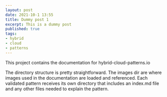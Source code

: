 ```yaml
---
layout: post
date: 2021-10-1 13:55
title: Dummy post 1
excerpt: This is a dummy post
published: true
tags:
- hybrid
- cloud
- patterns
---
```


This project contains the documentation for hybrid-cloud-patterns.io

The directory structure is pretty straightforward. The images dir are where images used in the documentation are loaded and referenced. Each validated pattern receives its own directory that includes an index.md file and any other files needed to explain the pattern.
